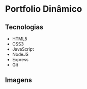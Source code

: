 # Portfolio Dinâmico

## Tecnologias
- HTML5
- CSS3
- JavaScript
- NodeJS
- Express
- Git

## Imagens
<div>
   
</div>